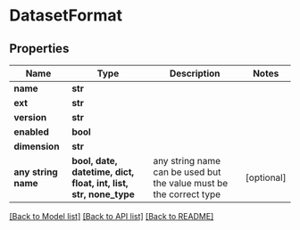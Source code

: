 # DatasetFormat


## Properties
Name | Type | Description | Notes
------------ | ------------- | ------------- | -------------
**name** | **str** |  | 
**ext** | **str** |  | 
**version** | **str** |  | 
**enabled** | **bool** |  | 
**dimension** | **str** |  | 
**any string name** | **bool, date, datetime, dict, float, int, list, str, none_type** | any string name can be used but the value must be the correct type | [optional]

[[Back to Model list]](../README.md#documentation-for-models) [[Back to API list]](../README.md#documentation-for-api-endpoints) [[Back to README]](../README.md)


